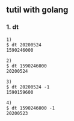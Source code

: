 ## tutil with golang

### 1. dt
```
1) 
$ dt 20200524
1590246000

2)
$ dt 1590246000
20200524

3)
$ dt 20200524 -1
1590159600

4)
$ dt 1590246000 -1
20200523
```
